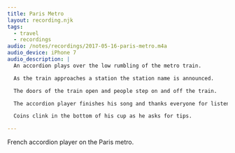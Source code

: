 ```yaml
---
title: Paris Metro
layout: recording.njk
tags:
  - travel
  - recordings
audio: /notes/recordings/2017-05-16-paris-metro.m4a
audio_device: iPhone 7
audio_description: |
  An accordion plays over the low rumbling of the metro train.

  As the train approaches a station the station name is announced.

  The doors of the train open and people step on and off the train.

  The accordion player finishes his song and thanks everyone for listening. "Merci beaucoup!"

  Coins clink in the bottom of his cup as he asks for tips.

---
```


French accordion player on the Paris metro.
